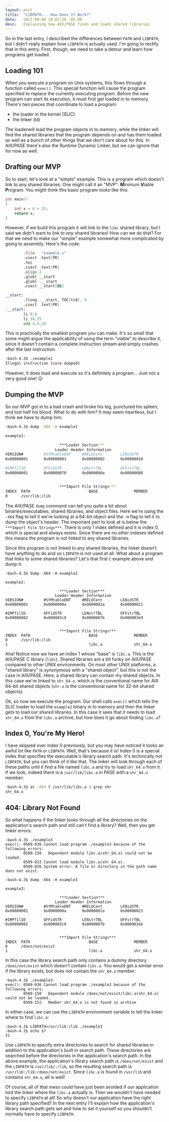 ```yaml
---
layout: post
title:  "LIBPATH... How Does It Work?"
date:   2017-09-08 18:03:20 -05:00
desc:   Explaining how AIX/PASE finds and loads shared libraries
---
```


So in the last entry, I described the differences between `PATH` and `LIBPATH`, but I didn't really explain how `LIBPATH` is actually used. I'm going to rectify that in this entry. First, though, we need to take a detour and learn how programs get loaded.

## Loading 101

When you execute a program on Unix systems, this flows through a function called `exec()`. This special function will cause the program specified to replace the currently executing program. Before the new program can start its execution, it must first get loaded in to memory. There's two pieces that coordinate to load a program:

- the loader in the kernel (SLIC)
- the linker (ld)

The loaderwill load the program objects in to memory, while the linker will find the shared libraries that the program depends on and has them loaded as well as a bunch of other things that we don't care about for this. In AIX/PASE there's also the Runtime Dynamic Linker, but we can ignore that for now as well.

## Drafting our MVP
So to start, let's look at a "simple" example. This is a program which doesn't link to any shared libraries. One might call it an "MVP": **M**inimum **V**iable **P**rogram. You might think this basic program looks like this:

```C
int main()
{
    int x = 6 + 25;
    return x;
}
```

However, if we build this program it will link to the `libc` shared library, but I said we didn't want to link to *any* shared libraries! How can we do that? For that we need to make our "simple" example somewhat more complicated by going to assembly. Here's the code:

```asm
        .file   "example.s"
        .csect .text[PR]
        .toc
        .csect .text[PR]
        .align 2
        .globl __start
        .globl .__start
        .csect __start[DS]

__start:
        .llong .__start, TOC[tc0], 0
        .csect .text[PR]
.__start:
        li 9,6
        li 10,25
        add 3,9,10
```

This is practically the smallest program you can make. It's so small that some might argue the applicability of using the term "viable" to describe it, since it doesn't contain a complete instruction stream and simply crashes after the last instruction:

```bash
-bash-4.3$ ./example1
Illegal instruction (core dumped)
```

However, it does load and execute so it's definitely a program... Just not a very good one! 😉

## Dumping the MVP

So our MVP got in to a bad crash and broke his leg, punctured his spleen, and lost half his blood. What to do with him? It may seem heartless, but I think we have to dump him:

```bash
-bash-4.3$ dump -X64 -H example1

example1:

                        ***Loader Section***
                      Loader Header Information
VERSION#         #SYMtableENT     #RELOCent        LENidSTR
0x00000001       0x00000001       0x00000002       0x00000010

#IMPfilID        OFFidSTR         LENstrTBL        OFFstrTBL
0x00000001       0x00000070       0x0000000a       0x00000080


                        ***Import File Strings***
INDEX  PATH                          BASE                MEMBER
0      /usr/lib:/lib
```

The AIX/PASE `dump` command can tell you quite a bit about binaries/executables, shared libraries, and object files. Here we're using the `-X64` flag to tell it we're looking at a 64-bit object and the `-H` flag to tell it to dump the object's header. The important part to look at is below the `***Import File Strings***`. There is only 1 index defined and it is index 0, which is special and always exists. Since there are no other indexes defined this means the program is not linked to any shared libraries.

Since this program is not linked to any shared libraries, the linker doesn't have anything to do and so `LIBPATH` is not used at all. What about a program that links to some shared libraries? Let's that first `C` example above and dump it:

```
-bash-4.3$ dump -X64 -H example2

example2:

                        ***Loader Section***
                      Loader Header Information
VERSION#         #SYMtableENT     #RELOCent        LENidSTR
0x00000001       0x0000000a       0x0000002a       0x00000021

#IMPfilID        OFFidSTR         LENstrTBL        OFFstrTBL
0x00000002       0x000003c8       0x0000007b       0x000003e9


                        ***Import File Strings***
INDEX  PATH                          BASE                MEMBER
0      /usr/lib:/lib
1                                    libc.a              shr_64.o
```

Aha! Notice now we have an index 1 whose "base" is `libc.a`. This is the AIX/PASE C library (`libc`). Shared libraries are a bit funky on AIX/PASE compared to other UNIX environments. On most other UNIX platforms, a "shared library" is synonymous with a "shared object", but this is not the case in AIX/PASE. Here, a shared library can contain my shared objects. In this case we're linked to `shr_64.o`, which is the conventional name for AIX 64-bit shared objects (`shr.o` is the conventional name for 32-bit shared objects).

Ok, so now we execute the program: Our shell calls `exec()` which tells the SLIC loader to load the `example2` binary in to memory and then the linker gets to load our shared libraries. In this case it sees that it needs to load `shr_64.o` from the `libc.a` archive, but how does it go about finding `libc.a`?

## Index 0, You're My Hero!

I have skipped over index 0 previously, but you may have noticed it looks an awful lot like `PATH` or `LIBPATH`. Well, that's because it is! Index 0 is a special index that specifies the executable's library search path. It's technically not `LIBPATH`, but you can think of it like that. The linker will look through each of these paths until it find a file named `libc.a` and try to load `shr_64.o` from it. If we look, indeed there is a `/usr/lib/libc.a` in PASE with a `shr_64.o` member:

```bash
-bash-4.3$ ar -X64 t /usr/lib/libc.a | grep shr
shr_64.o
```

## 404: Library Not Found

So what happens if the linker looks through all the directories on the application's search path and still can't find a library? Well, then you get linker errors:

```
-bash-4.3$ ./example3
exec(): 0509-036 Cannot load program ./example3 because of the following errors:
        0509-150   Dependent module libc.a(shr_64.o) could not be loaded.
        0509-022 Cannot load module libc.a(shr_64.o).
        0509-026 System error: A file or directory in the path name does not exist.

-bash-4.3$ dump -X64 -H example3

example3:

                        ***Loader Section***
                      Loader Header Information
VERSION#         #SYMtableENT     #RELOCent        LENidSTR
0x00000001       0x0000000a       0x0000002a       0x00000023

#IMPfilID        OFFidSTR         LENstrTBL        OFFstrTBL
0x00000002       0x000003c8       0x0000007b       0x000003eb


                        ***Import File Strings***
INDEX  PATH                          BASE                MEMBER
0      /does/not/exist
1                                    libc.a              shr_64.o
```

In this case the library search path only contains a dummy directory `/does/not/exist` which doesn't contain `libc.a`. You would get a similar error if the library exists, but does not contain the `shr_64.o` member:

```
-bash-4.3$ ./example3
exec(): 0509-036 Cannot load program ./example3 because of the following errors:
        0509-150   Dependent module /does/not/exist/libc.a(shr_64.o) could not be loaded.
        0509-152   Member shr_64.o is not found in archive
```

In either case, we can use the `LIBPATH` environment variable to tell the linker where to find `libc.a`:

```
-bash-4.3$ LIBPATH=/usr/lib:/lib ./example3
-bash-4.3$ echo $?
31
```

Use `LIBPATH` to specify extra directories to search for shared libraries in addition to the application's built in search path. These directories are searched before the directories in the application's search path. In the above example, the application's library search path is `/does/not/exist` and the `LIBPATH` is `/usr/lib/:/lib`, so the resulting search path is `/usr/lib:/lib:/does/not/exist`. Since `libc.a` is found in `/usr/lib` and contains `shr_64.o`, all is well!

Of course, all of that mess could have just been avoided if our application told the linker where the `libc.a` actually is. Then we wouldn't have needed to specify `LIBPATH` at all! So why doesn't our application have the right library path specified? In the next entry I'll explain how the application's library search path gets set and how to set it yourself so you shouldn't normally have to specify `LIBPATH`.

